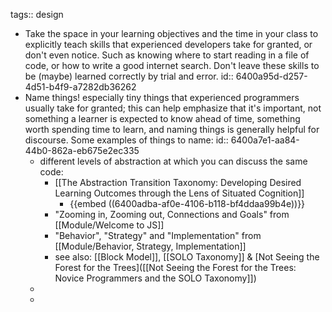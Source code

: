 tags:: design

- Take the space in your learning objectives and the time in your class to explicitly teach skills that experienced developers take for granted, or don't even notice. Such as knowing where to start reading in a file of code, or how to write a good internet search. Don't leave these skills to be (maybe) learned correctly by trial and error.
  id:: 6400a95d-d257-4d51-b4f9-a7282db36262
- Name things! especially tiny things that experienced programmers usually take for granted; this can help emphasize that it's important, not something a learner is expected to know ahead of time, something worth spending time to learn, and naming things is generally helpful for discourse. Some examples of things to name:
  id:: 6400a7e1-aa84-44b0-862a-eb675e2ec335
	- different levels of abstraction at which you can discuss the same code:
		- [[The Abstraction Transition Taxonomy: Developing Desired Learning Outcomes through the Lens of Situated Cognition]]
			- {{embed ((6400adba-af0e-4106-b118-bf4ddaa99b4e))}}
		- "Zooming in, Zooming out, Connections and Goals" from [[Module/Welcome to JS]]
		- "Behavior", "Strategy" and "Implementation" from [[Module/Behavior, Strategy, Implementation]]
		- see also: [[Block Model]], [[SOLO Taxonomy]] & [Not Seeing the Forest for the Trees]([[Not Seeing the Forest for the Trees: Novice Programmers and the SOLO Taxonomy]])
	-
	-